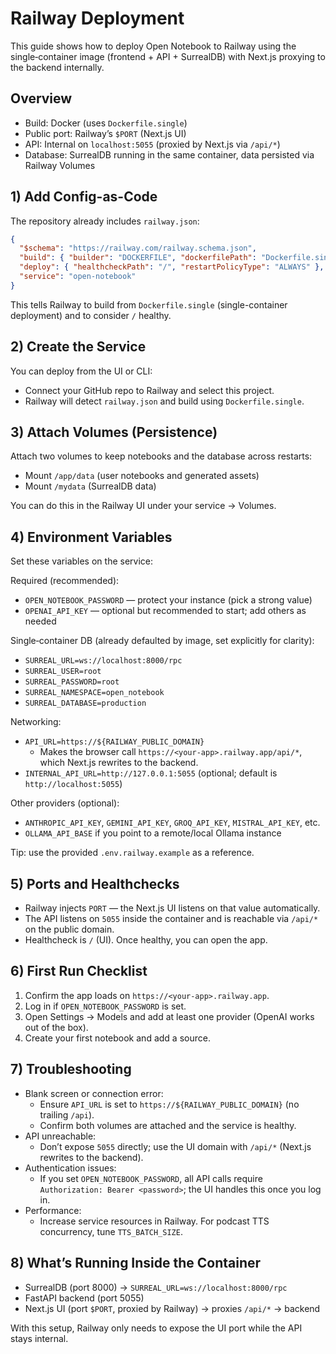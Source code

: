 # Railway Deployment

This guide shows how to deploy Open Notebook to Railway using the single‑container image (frontend + API + SurrealDB) with Next.js proxying to the backend internally.

## Overview

- Build: Docker (uses `Dockerfile.single`)
- Public port: Railway’s `$PORT` (Next.js UI)
- API: Internal on `localhost:5055` (proxied by Next.js via `/api/*`)
- Database: SurrealDB running in the same container, data persisted via Railway Volumes

## 1) Add Config-as-Code

The repository already includes `railway.json`:

```json
{
  "$schema": "https://railway.com/railway.schema.json",
  "build": { "builder": "DOCKERFILE", "dockerfilePath": "Dockerfile.single" },
  "deploy": { "healthcheckPath": "/", "restartPolicyType": "ALWAYS" },
  "service": "open-notebook"
}
```

This tells Railway to build from `Dockerfile.single` (single-container deployment) and to consider `/` healthy.

## 2) Create the Service

You can deploy from the UI or CLI:

- Connect your GitHub repo to Railway and select this project.
- Railway will detect `railway.json` and build using `Dockerfile.single`.

## 3) Attach Volumes (Persistence)

Attach two volumes to keep notebooks and the database across restarts:

- Mount `/app/data` (user notebooks and generated assets)
- Mount `/mydata` (SurrealDB data)

You can do this in the Railway UI under your service → Volumes.

## 4) Environment Variables

Set these variables on the service:

Required (recommended):

- `OPEN_NOTEBOOK_PASSWORD` — protect your instance (pick a strong value)
- `OPENAI_API_KEY` — optional but recommended to start; add others as needed

Single‑container DB (already defaulted by image, set explicitly for clarity):

- `SURREAL_URL=ws://localhost:8000/rpc`
- `SURREAL_USER=root`
- `SURREAL_PASSWORD=root`
- `SURREAL_NAMESPACE=open_notebook`
- `SURREAL_DATABASE=production`

Networking:

- `API_URL=https://${RAILWAY_PUBLIC_DOMAIN}`
  - Makes the browser call `https://<your-app>.railway.app/api/*`, which Next.js rewrites to the backend.
- `INTERNAL_API_URL=http://127.0.0.1:5055` (optional; default is `http://localhost:5055`)

Other providers (optional):

- `ANTHROPIC_API_KEY`, `GEMINI_API_KEY`, `GROQ_API_KEY`, `MISTRAL_API_KEY`, etc.
- `OLLAMA_API_BASE` if you point to a remote/local Ollama instance

Tip: use the provided `.env.railway.example` as a reference.

## 5) Ports and Healthchecks

- Railway injects `PORT` — the Next.js UI listens on that value automatically.
- The API listens on `5055` inside the container and is reachable via `/api/*` on the public domain.
- Healthcheck is `/` (UI). Once healthy, you can open the app.

## 6) First Run Checklist

1. Confirm the app loads on `https://<your-app>.railway.app`.
2. Log in if `OPEN_NOTEBOOK_PASSWORD` is set.
3. Open Settings → Models and add at least one provider (OpenAI works out of the box).
4. Create your first notebook and add a source.

## 7) Troubleshooting

- Blank screen or connection error:
  - Ensure `API_URL` is set to `https://${RAILWAY_PUBLIC_DOMAIN}` (no trailing `/api`).
  - Confirm both volumes are attached and the service is healthy.
- API unreachable:
  - Don’t expose `5055` directly; use the UI domain with `/api/*` (Next.js rewrites to the backend).
- Authentication issues:
  - If you set `OPEN_NOTEBOOK_PASSWORD`, all API calls require `Authorization: Bearer <password>`; the UI handles this once you log in.
- Performance:
  - Increase service resources in Railway. For podcast TTS concurrency, tune `TTS_BATCH_SIZE`.

## 8) What’s Running Inside the Container

- SurrealDB (port 8000) → `SURREAL_URL=ws://localhost:8000/rpc`
- FastAPI backend (port 5055)
- Next.js UI (port `$PORT`, proxied by Railway) → proxies `/api/*` → backend

With this setup, Railway only needs to expose the UI port while the API stays internal.


